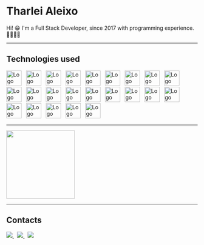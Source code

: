 # Tharlei Aleixo

Hi! 😁 I'm a Full Stack Developer, since 2017 with programming experience. 👨🏻‍💻🚀

___

## Technologies used

<div>
    <img src="https://cdn.jsdelivr.net/gh/devicons/devicon/icons/html5/html5-original.svg" width="40" alt="Logo HTML 5"
        style="margin-right: 0.5rem;" />
    <img src="https://cdn.jsdelivr.net/gh/devicons/devicon/icons/css3/css3-original.svg" width="40" alt="Logo CSS 3"
        style="margin-right: 0.5rem;" />
    <img src="https://cdn.jsdelivr.net/gh/devicons/devicon/icons/tailwindcss/tailwindcss-plain.svg" width="40"
        alt="Logo TailwindCSS" style="margin-right: 0.5rem;" />
    <img src="https://cdn.jsdelivr.net/gh/devicons/devicon/icons/javascript/javascript-original.svg"
        alt="Logo Javascript" width="40" style="margin-right: 0.5rem;" />
    <img src="https://cdn.jsdelivr.net/gh/devicons/devicon/icons/typescript/typescript-original.svg"
        alt="Logo Typescript" width="40" style="margin-right: 0.5rem;" />
    <img src="https://cdn.jsdelivr.net/gh/devicons/devicon/icons/nodejs/nodejs-original.svg" width="40"
        alt="Logo Node.js" style="margin-right: 0.5rem;" />
    <img src="https://cdn.jsdelivr.net/gh/devicons/devicon/icons/react/react-original.svg" width="40" alt="Logo React"
        style="margin-right: 0.5rem;" />
    <img src="https://cdn.jsdelivr.net/gh/devicons/devicon/icons/vuejs/vuejs-original.svg" width="40" alt="Logo Vue JS"
        style="margin-right: 0.5rem;" />
    <img src="https://cdn.jsdelivr.net/gh/devicons/devicon/icons/php/php-original.svg" width="40" alt="Logo PHP"
        style="margin-right: 0.5rem;" />
    <img src="https://cdn.worldvectorlogo.com/logos/laravel-2.svg" width="40" alt="Logo Laravel"
        style="margin-right: 0.5rem;" />
    <img src="https://cdn.jsdelivr.net/gh/devicons/devicon/icons/postgresql/postgresql-original.svg"
        alt="Logo PostgresSQL" width="40" style="margin-right: 0.5rem;" />
    <img src="https://cdn.jsdelivr.net/gh/devicons/devicon/icons/mysql/mysql-original.svg" width="40" alt="Logo MySQL"
        style="margin-right: 0.5rem;" />
    <img src="https://cdn.jsdelivr.net/gh/devicons/devicon/icons/docker/docker-original.svg" width="40"
        alt="Logo Docker" style="margin-right: 0.5rem;" />
    <img src="https://cdn.jsdelivr.net/gh/devicons/devicon/icons/redis/redis-original.svg" width="40"
        alt="Logo Redis" style="margin-right: 0.5rem;" />
    <img src="https://cdn.jsdelivr.net/gh/devicons/devicon/icons/git/git-original.svg" width="40"
        alt="Logo Git" style="margin-right: 0.5rem;" />
    <img src="https://cdn.jsdelivr.net/gh/devicons/devicon/icons/nuxtjs/nuxtjs-original.svg" width="40"
        alt="Logo Nuxt.js" style="margin-right: 0.5rem;" />
    <img src="https://cdn.jsdelivr.net/gh/devicons/devicon/icons/nextjs/nextjs-original.svg" width="40"
        alt="Logo Next.js" style="margin-right: 0.5rem;" />
    <img src="https://cdn.jsdelivr.net/gh/devicons/devicon/icons/adonisjs/adonisjs-original.svg" width="40"
        alt="Logo Adonis.js" style="margin-right: 0.5rem;" />
    <img src="https://cdn.jsdelivr.net/gh/devicons/devicon/icons/jira/jira-original.svg" width="40"
        alt="Logo Jira" style="margin-right: 0.5rem;" />
    <img src="https://cdn.jsdelivr.net/gh/devicons/devicon/icons/jest/jest-plain.svg" width="40"
        alt="Logo Jest" style="margin-right: 0.5rem;" />
    <img src="https://cdn.jsdelivr.net/gh/devicons/devicon/icons/nginx/nginx-original.svg" width="40"
        alt="Logo Nginx" style="margin-right: 0.5rem;" />
    <img src="https://cdn.jsdelivr.net/gh/devicons/devicon/icons/linux/linux-original.svg" width="40"
        alt="Logo Nginx" style="margin-right: 0.5rem;" />
    <img src="https://cdn.jsdelivr.net/gh/devicons/devicon/icons/socketio/socketio-original.svg" width="40"
        alt="Logo Socket.io" style="margin-right: 0.5rem;" />
</div>

___
<img height="180em" src="https://github-readme-stats.vercel.app/api/top-langs/?username=Tharlei&layout=compact&theme=dark"/>

___

## Contacts

<a href="https://www.linkedin.com/in/tharleialeixo/" target="_blank" style="margin-right: 0.5rem;">
    <img src="https://img.shields.io/badge/LinkedIn-333?style=for-the-badge&logo=LinkedIn&logoColor=white" />
</a>
<a href="mailto:tharlei_aleixo@hotmail.com" target="_blank" style="margin-right: 0.5rem;">
    <img src="https://img.shields.io/badge/Email-333?style=for-the-badge&logo=gmail&logoColor=white" />
</a>
<a href="https://tharlei.com" target="_blank" style="margin-right: 0.5rem;">
    <img src="https://img.shields.io/badge/Site-333?style=for-the-badge&logo=react&logoColor=white" />
</a>
